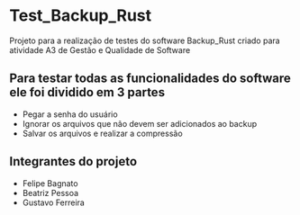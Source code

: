 # Test_Backup_Rust
Projeto para a realização de testes do software Backup_Rust criado para atividade A3 de Gestão e Qualidade de Software

## Para testar todas as funcionalidades do software ele foi dividido em 3 partes
- Pegar a senha do usuário
- Ignorar os arquivos que não devem ser adicionados ao backup
- Salvar os arquivos e realizar a compressão

## Integrantes do projeto
- Felipe Bagnato
- Beatriz Pessoa
- Gustavo Ferreira

